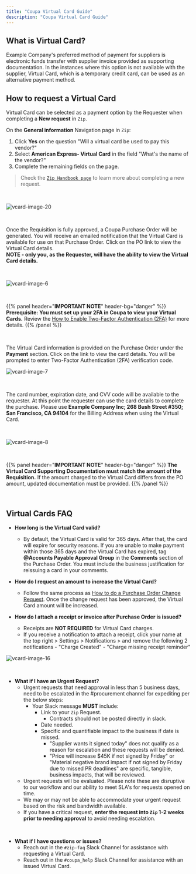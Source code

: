 ```yaml
---
title: "Coupa Virtual Card Guide"
description: "Coupa Virtual Card Guide"
---
```


<link rel="stylesheet" type="text/css" href="/stylesheets/biztech.css" />

## What is Virtual Card?

Example Company's preferred method of payment for suppliers is electronic funds transfer with supplier invoice provided as supporting documentation. In the instances where this option is not available with the supplier, Virtual Card, which is a temporary credit card, can be used as an alternative payment method.

## How to request a Virtual Card

Virtual Card can be selected as a payment option by the Requester when completing a **New request** in `Zip`.

On the **General information** Navigation page in `Zip`:

1. Click **Yes** on the question "Will a virtual card be used to pay this vendor?"
1. Select **American Express- Virtual Card** in the field "What's the name of the vendor?"
1. Complete the remaining fields on the page.

 > Check the [`Zip Handbook page`](/handbook/business-technology/enterprise-applications/guides/zip-guide/) to learn more about completing a new request.

<br>

![vcard-image-20](/handbook/business-technology/enterprise-applications/guides/coupa-virtual-cards/vcard20.png)

<br>

Once the Requisition is fully approved, a Coupa Purchase Order will be generated. You will receive an emailed notification that the Virtual Card is available for use on that Purchase Order. Click on the PO link to view the Virtual Card details.<br>
**NOTE - only you, as the Requester, will have the ability to view the Virtual Card details.**

<br>

![vcard-image-6](/handbook/business-technology/enterprise-applications/guides/coupa-virtual-cards/vcard6.png)

<br>

{{% panel header="**IMPORTANT NOTE**" header-bg="danger" %}}
**Prerequisite: You must set up your 2FA in Coupa to view your Virtual Cards.** Review the [How to Enable Two-Factor Authentication (2FA)](/handbook/business-technology/enterprise-applications/guides/coupa-guide/#how-to-enable-two-factor-authentication) for more details.
{{% /panel %}}

<br>

The Virtual Card information is provided on the Purchase Order under the **Payment** section. Click on the link to view the card details. You will be prompted to enter Two-Factor Authentication (2FA) verification code.

![vcard-image-7](/handbook/business-technology/enterprise-applications/guides/coupa-virtual-cards/vcard7.png)

<br>

The card number, expiration date, and CVV code will be available to the requester. At this point the requester can use the card details to complete the purchase. Please use **Example Company Inc; 268 Bush Street #350; San Francisco, CA 94104** for the Billing Address when using the Virtual Card.

<br>

![vcard-image-8](/handbook/business-technology/enterprise-applications/guides/coupa-virtual-cards/vcard8.png)

<br>

{{% panel header="**IMPORTANT NOTE**" header-bg="danger" %}}
**The Virtual Card Supporting Documentation must match the amount of the Requisition.** If the amount charged to the Virtual Card differs from the PO amount, updated documentation must be provided.
{{% /panel %}}

<br>

## Virtual Cards FAQ

- **How long is the Virtual Card valid?**
  - By default, the Virtual Card is valid for 365 days. After that, the card will expire for security reasons. If you are unable to make payment within those 365 days and the Virtual Card has expired, tag **@Accounts Payable Approval Group** in the **Comments** section of the Purchase Order. You must include the business justification for reissuing a card in your comments.

- **How do I request an amount to increase the Virtual Card?**
  - Follow the same process as [How to do a Purchase Order Change Request](/handbook/business-technology/enterprise-applications/guides/coupa-guide/#how-to-do-a-purchase-order-change-request). Once the change request has been approved, the Virtual Card amount will be increased.

- **How do I attach a receipt or invoice after Purchase Order is issued?**
  - Receipts are **NOT REQUIRED** for Virtual Card charges.
  - If you receive a notification to attach a receipt, click your name at the top right > Settings > Notifications > and remove the following 2 notifications
         - "Charge Created"
         - "Charge missing receipt reminder"

 ![vcard-image-16](/handbook/business-technology/enterprise-applications/guides/coupa-virtual-cards/chargenotification_jun2023.png)

<br>

- **What if I have an Urgent Request?**
  - Urgent requests that need approval in less than 5 business days, need to be escalated in the #procurement channel for expediting per the below steps:
    - Your Slack message **MUST** include:
      - Link to your `Zip` Request.
        - Contracts should not be posted directly in slack.
      - Date needed.
      - Specific and quantifiable impact to the business if date is missed.
        - "Supplier wants it signed today" does not qualify as a reason for escalation and these requests will be denied.
        - "Price will increase $45K if not signed by Friday" or "Material negative brand impact if not signed by Friday due to missed PR deadlines" are specific, tangible, business impacts, that will be reviewed.
  - Urgent requests will be evaluated. Please note these are disruptive to our workflow and our ability to meet SLA's for requests opened on time.
  - We may or may not be able to accommodate your urgent request based on the risk and bandwidth available.
  - If you have a critical request, **enter the request into `Zip` 1-2 weeks prior to needing approval** to avoid needing escalation.

<br>

- **What if I have questions or issues?**
  - Reach out in the `#zip-faq` Slack Channel for assistance with requesting a Virtual Card.
  - Reach out in the `#coupa_help` Slack Channel for assistance with an issued Virtual Card.
